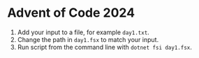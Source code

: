 # Advent of Code 2024

1. Add your input to a file, for example `day1.txt`.
2. Change the path in `day1.fsx` to match your input.
3. Run script from the command line with `dotnet fsi day1.fsx`.
